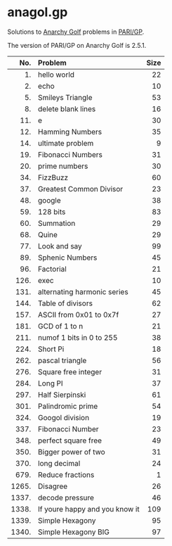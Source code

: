 # anagol.gp

Solutions to [Anarchy Golf](http://golf.shinh.org) problems in [PARI/GP](https://pari.math.u-bordeaux.fr/).

The version of PARI/GP on Anarchy Golf is 2.5.1.

|   No. | Problem                        | Size |
| ----: | :----------------------------- | ---: |
|    1. | hello world                    |   22 |
|    2. | echo                           |   10 |
|    5. | Smileys Triangle               |   53 |
|    8. | delete blank lines             |   16 |
|   11. | e                              |   30 |
|   12. | Hamming Numbers                |   35 |
|   14. | ultimate problem               |    9 |
|   19. | Fibonacci Numbers              |   31 |
|   20. | prime numbers                  |   30 |
|   34. | FizzBuzz                       |   60 |
|   37. | Greatest Common Divisor        |   23 |
|   48. | google                         |   38 |
|   59. | 128 bits                       |   83 |
|   60. | Summation                      |   29 |
|   68. | Quine                          |   29 |
|   77. | Look and say                   |   99 |
|   89. | Sphenic Numbers                |   45 |
|   96. | Factorial                      |   21 |
|  126. | exec                           |   10 |
|  131. | alternating harmonic series    |   45 |
|  144. | Table of divisors              |   62 |
|  157. | ASCII from 0x01 to 0x7f        |   27 |
|  181. | GCD of 1 to n                  |   21 |
|  211. | numof 1 bits in 0 to 255       |   38 |
|  224. | Short Pi                       |   18 |
|  262. | pascal triangle                |   56 |
|  276. | Square free integer            |   31 |
|  284. | Long PI                        |   37 |
|  297. | Half Sierpinski                |   61 |
|  301. | Palindromic prime              |   54 |
|  324. | Googol division                |   19 |
|  337. | Fibonacci Number               |   23 |
|  348. | perfect square free            |   49 |
|  350. | Bigger power of two            |   31 |
|  370. | long decimal                   |   24 |
|  679. | Reduce fractions               |    1 |
| 1265. | Disagree                       |   26 |
| 1337. | decode pressure                |   46 |
| 1338. | If youre happy and you know it |  109 |
| 1339. | Simple Hexagony                |   95 |
| 1340. | Simple Hexagony BIG            |   97 |
